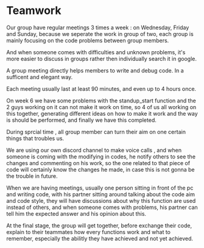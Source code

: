 Teamwork
======

Our group have regular meetings 3 times a week : on Wednesday, Friday and  Sunday, because we seperate the work in group of two, each group is mainly focusing on the code problems between group members.

And when someone comes with difficulties and unknown problems, it's more easier to discuss in groups rather then individually search it in google.

A group meeting directly helps members to write and debug code. In a sufficent and elegant way.

Each meeting usually last at least 90 minutes, and even up to 4 hours once.

On week 6 we have some problems with the standup_start function and the 2 guys working on it can not make it work on time, so 4 of us all working on this together, generating different ideas on how to make it work and the way is should be performed, and finally we have this completed.

During sprcial time , all group member can turn their aim on one certain things that troubles us.

We are using our own discord channel to make voice calls , and when someone is coming with the modifying in codes, he notify others to see the changes and commenting on his work, so the one related to that piece of code will certainly know the changes he made, in case this is not gonna be the trouble in future.

When we are having meetings, usually one person sitting in front of the pc and writing code, with his partner sitting around talking about the code aim and code style, they will have 
discussions about why this function are used instead of others, and when someone comes with problems, his partner can tell him the expected answer and his opinion about this.

At the final stage, the group will get together, before exchange their code, explain to their teammates how every functions work and what to remember, especially the abilitly they have achieved and not yet achieved. 

